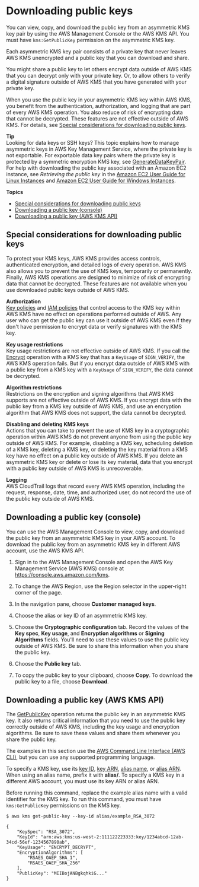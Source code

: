 # Downloading public keys<a name="download-public-key"></a>

You can view, copy, and download the public key from an asymmetric KMS key pair by using the AWS Management Console or the AWS KMS API\. You must have `kms:GetPublicKey` permission on the asymmetric KMS key\.

Each asymmetric KMS key pair consists of a private key that never leaves AWS KMS unencrypted and a public key that you can download and share\. 

You might share a public key to let others encrypt data outside of AWS KMS that you can decrypt only with your private key\. Or, to allow others to verify a digital signature outside of AWS KMS that you have generated with your private key\.

When you use the public key in your asymmetric KMS key within AWS KMS, you benefit from the authentication, authorization, and logging that are part of every AWS KMS operation\. You also reduce of risk of encrypting data that cannot be decrypted\. These features are not effective outside of AWS KMS\. For details, see [Special considerations for downloading public keys](#download-public-key-considerations)\.

**Tip**  
Looking for data keys or SSH keys? This topic explains how to manage asymmetric keys in AWS Key Management Service, where the private key is not exportable\. For exportable data key pairs where the private key is protected by a symmetric encryption KMS key, see [GenerateDataKeyPair](https://docs.aws.amazon.com/kms/latest/APIReference/API_GenerateDataKeyPair.html)\. For help with downloading the public key associated with an Amazon EC2 instance, see *Retrieving the public key* in the [Amazon EC2 User Guide for Linux Instances](https://docs.aws.amazon.com/AWSEC2/latest/UserGuide/describe-keys.html#retrieving-the-public-key) and [Amazon EC2 User Guide for Windows Instances](https://docs.aws.amazon.com/AWSEC2/latest/WindowsGuide/describe-keys.html#retrieving-the-public-key)\.

**Topics**
+ [Special considerations for downloading public keys](#download-public-key-considerations)
+ [Downloading a public key \(console\)](#download-public-key-console)
+ [Downloading a public key \(AWS KMS API\)](#download-public-key-api)

## Special considerations for downloading public keys<a name="download-public-key-considerations"></a>

To protect your KMS keys, AWS KMS provides access controls, authenticated encryption, and detailed logs of every operation\. AWS KMS also allows you to prevent the use of KMS keys, temporarily or permanently\. Finally, AWS KMS operations are designed to minimize of risk of encrypting data that cannot be decrypted\. These features are not available when you use downloaded public keys outside of AWS KMS\. 

**Authorization**  
[Key policies](key-policies.md) and [IAM policies](iam-policies.md) that control access to the KMS key within AWS KMS have no effect on operations performed outside of AWS\. Any user who can get the public key can use it outside of AWS KMS even if they don't have permission to encrypt data or verify signatures with the KMS key\.

**Key usage restrictions**  
Key usage restrictions are not effective outside of AWS KMS\. If you call the [Encrypt](https://docs.aws.amazon.com/kms/latest/APIReference/API_Encrypt.html) operation with a KMS key that has a `KeyUsage` of `SIGN_VERIFY`, the AWS KMS operation fails\. But if you encrypt data outside of AWS KMS with a public key from a KMS key with a `KeyUsage` of `SIGN_VERIFY`, the data cannot be decrypted\.

**Algorithm restrictions**  
Restrictions on the encryption and signing algorithms that AWS KMS supports are not effective outside of AWS KMS\. If you encrypt data with the public key from a KMS key outside of AWS KMS, and use an encryption algorithm that AWS KMS does not support, the data cannot be decrypted\. 

**Disabling and deleting KMS keys**  
Actions that you can take to prevent the use of KMS key in a cryptographic operation within AWS KMS do not prevent anyone from using the public key outside of AWS KMS\. For example, disabling a KMS key, scheduling deletion of a KMS key, deleting a KMS key, or deleting the key material from a KMS key have no effect on a public key outside of AWS KMS\. If you delete an asymmetric KMS key or delete or lose its key material, data that you encrypt with a public key outside of AWS KMS is unrecoverable\.

**Logging**  
AWS CloudTrail logs that record every AWS KMS operation, including the request, response, date, time, and authorized user, do not record the use of the public key outside of AWS KMS\.

## Downloading a public key \(console\)<a name="download-public-key-console"></a>

You can use the AWS Management Console to view, copy, and download the public key from an asymmetric KMS key in your AWS account\. To download the public key from an asymmetric KMS key in different AWS account, use the AWS KMS API\.

1. Sign in to the AWS Management Console and open the AWS Key Management Service \(AWS KMS\) console at [https://console\.aws\.amazon\.com/kms](https://console.aws.amazon.com/kms)\.

1. To change the AWS Region, use the Region selector in the upper\-right corner of the page\.

1. In the navigation pane, choose **Customer managed keys**\.

1. Choose the alias or key ID of an asymmetric KMS key\.

1. Choose the **Cryptographic configuration** tab\. Record the values of the **Key spec**, **Key usage**, and **Encryption algorithms** or **Signing Algorithms** fields\. You'll need to use these values to use the public key outside of AWS KMS\. Be sure to share this information when you share the public key\.

1. Choose the **Public key** tab\.

1. To copy the public key to your clipboard, choose **Copy**\. To download the public key to a file, choose **Download**\.

## Downloading a public key \(AWS KMS API\)<a name="download-public-key-api"></a>

The [GetPublicKey](https://docs.aws.amazon.com/kms/latest/APIReference/API_GetPublicKey.html) operation returns the public key in an asymmetric KMS key\. It also returns critical information that you need to use the public key correctly outside of AWS KMS, including the key usage and encryption algorithms\. Be sure to save these values and share them whenever you share the public key\.

The examples in this section use the [AWS Command Line Interface \(AWS CLI\)](https://aws.amazon.com/cli/), but you can use any supported programming language\. 

To specify a KMS key, use its [key ID](concepts.md#key-id-key-id), [key ARN](concepts.md#key-id-key-ARN), [alias name](concepts.md#key-id-alias-name), or [alias ARN](concepts.md#key-id-alias-ARN)\. When using an alias name, prefix it with **alias/**\. To specify a KMS key in a different AWS account, you must use its key ARN or alias ARN\.

Before running this command, replace the example alias name with a valid identifier for the KMS key\. To run this command, you must have `kms:GetPublicKey` permissions on the KMS key\.

```
$ aws kms get-public-key --key-id alias/example_RSA_3072

{
    "KeySpec": "RSA_3072",
    "KeyId": "arn:aws:kms:us-west-2:111122223333:key/1234abcd-12ab-34cd-56ef-1234567890ab",
    "KeyUsage": "ENCRYPT_DECRYPT",
    "EncryptionAlgorithms": [
        "RSAES_OAEP_SHA_1",
        "RSAES_OAEP_SHA_256"
    ],
    "PublicKey": "MIIBojANBgkqhkiG..."
}
```